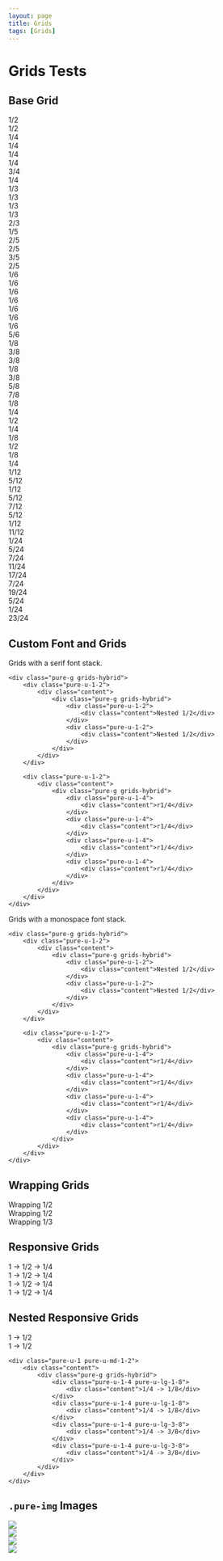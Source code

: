 ```yaml
---
layout: page
title: Grids
tags: [Grids]
---
```


<h1>Grids Tests</h1>

<h2>Base Grid</h2>

<div class="pure-g grids-hybrid">
    <div class="pure-u-1-2">
        <div class="content">1/2</div>
    </div>
    <div class="pure-u-1-2">
        <div class="content">1/2</div>
    </div>
</div>

<div class="pure-g grids-hybrid">
    <div class="pure-u-1-4">
        <div class="content">1/4</div>
    </div>
    <div class="pure-u-1-4">
        <div class="content">1/4</div>
    </div>
    <div class="pure-u-1-4">
        <div class="content">1/4</div>
    </div>
    <div class="pure-u-1-4">
        <div class="content">1/4</div>
    </div>
</div>

<div class="pure-g grids-hybrid">
    <div class="pure-u-3-4">
        <div class="content">3/4</div>
    </div>
    <div class="pure-u-1-4">
        <div class="content">1/4</div>
    </div>
</div>

<div class="pure-g grids-hybrid">
    <div class="pure-u-1-3">
        <div class="content">1/3</div>
    </div>
    <div class="pure-u-1-3">
        <div class="content">1/3</div>
    </div>
    <div class="pure-u-1-3">
        <div class="content">1/3</div>
    </div>
</div>

<div class="pure-g grids-hybrid">
    <div class="pure-u-1-3">
        <div class="content">1/3</div>
    </div>
    <div class="pure-u-2-3">
        <div class="content">2/3</div>
    </div>
</div>

<div class="pure-g grids-hybrid">
    <div class="pure-u-1-5">
        <div class="content">1/5</div>
    </div>
    <div class="pure-u-2-5">
        <div class="content">2/5</div>
    </div>
    <div class="pure-u-2-5">
        <div class="content">2/5</div>
    </div>
</div>

<div class="pure-g grids-hybrid">
    <div class="pure-u-3-5">
        <div class="content">3/5</div>
    </div>
    <div class="pure-u-2-5">
        <div class="content">2/5</div>
    </div>
</div>

<div class="pure-g grids-hybrid">
    <div class="pure-u-1-6">
        <div class="content">1/6</div>
    </div>
    <div class="pure-u-1-6">
        <div class="content">1/6</div>
    </div>
    <div class="pure-u-1-6">
        <div class="content">1/6</div>
    </div>
    <div class="pure-u-1-6">
        <div class="content">1/6</div>
    </div>
    <div class="pure-u-1-6">
        <div class="content">1/6</div>
    </div>
    <div class="pure-u-1-6">
        <div class="content">1/6</div>
    </div>
</div>

<div class="pure-g grids-hybrid">
    <div class="pure-u-1-6">
        <div class="content">1/6</div>
    </div>
    <div class="pure-u-5-6">
        <div class="content">5/6</div>
    </div>
</div>

<div class="pure-g grids-hybrid">
    <div class="pure-u-1-8">
        <div class="content">1/8</div>
    </div>
    <div class="pure-u-3-8">
        <div class="content">3/8</div>
    </div>
    <div class="pure-u-3-8">
        <div class="content">3/8</div>
    </div>
    <div class="pure-u-1-8">
        <div class="content">1/8</div>
    </div>
</div>

<div class="pure-g grids-hybrid">
    <div class="pure-u-3-8">
        <div class="content">3/8</div>
    </div>
    <div class="pure-u-5-8">
        <div class="content">5/8</div>
    </div>
</div>

<div class="pure-g grids-hybrid">
    <div class="pure-u-7-8">
        <div class="content">7/8</div>
    </div>
    <div class="pure-u-1-8">
        <div class="content">1/8</div>
    </div>
</div>

<div class="pure-g grids-hybrid">
    <div class="pure-u-1-4">
        <div class="content">1/4</div>
    </div>
    <div class="pure-u-1-2">
        <div class="content">1/2</div>
    </div>
    <div class="pure-u-1-4">
        <div class="content">1/4</div>
    </div>
</div>

<div class="pure-g grids-hybrid">
    <div class="pure-u-1-8">
        <div class="content">1/8</div>
    </div>
    <div class="pure-u-1-2">
        <div class="content">1/2</div>
    </div>
    <div class="pure-u-1-8">
        <div class="content">1/8</div>
    </div>
    <div class="pure-u-1-4">
        <div class="content">1/4</div>
    </div>
</div>

<div class="pure-g grids-hybrid">
    <div class="pure-u-1-12">
        <div class="content">1/12</div>
    </div>
    <div class="pure-u-5-12">
        <div class="content">5/12</div>
    </div>
    <div class="pure-u-1-12">
        <div class="content">1/12</div>
    </div>
    <div class="pure-u-5-12">
        <div class="content">5/12</div>
    </div>
</div>

<div class="pure-g grids-hybrid">
    <div class="pure-u-7-12">
        <div class="content">7/12</div>
    </div>
    <div class="pure-u-5-12">
        <div class="content">5/12</div>
    </div>
</div>

<div class="pure-g grids-hybrid">
    <div class="pure-u-1-12">
        <div class="content">1/12</div>
    </div>
    <div class="pure-u-11-12">
        <div class="content">11/12</div>
    </div>
</div>

<div class="pure-g grids-hybrid">
    <div class="pure-u-1-24">
        <div class="content">1/24</div>
    </div>
    <div class="pure-u-5-24">
        <div class="content">5/24</div>
    </div>
    <div class="pure-u-7-24">
        <div class="content">7/24</div>
    </div>
    <div class="pure-u-11-24">
        <div class="content">11/24</div>
    </div>
</div>

<div class="pure-g grids-hybrid">
    <div class="pure-u-17-24">
        <div class="content">17/24</div>
    </div>
    <div class="pure-u-7-24">
        <div class="content">7/24</div>
    </div>
</div>

<div class="pure-g grids-hybrid">
    <div class="pure-u-19-24">
        <div class="content">19/24</div>
    </div>
    <div class="pure-u-5-24">
        <div class="content">5/24</div>
    </div>
</div>

<div class="pure-g grids-hybrid">
    <div class="pure-u-1-24">
        <div class="content">1/24</div>
    </div>
    <div class="pure-u-23-24">
        <div class="content">23/24</div>
    </div>
</div>


<h2>Custom Font and Grids</h2>

<div class="serif">
    <p>
        Grids with a serif font stack.
    </p>

    <div class="pure-g grids-hybrid">
        <div class="pure-u-1-2">
            <div class="content">
                <div class="pure-g grids-hybrid">
                    <div class="pure-u-1-2">
                        <div class="content">Nested 1/2</div>
                    </div>
                    <div class="pure-u-1-2">
                        <div class="content">Nested 1/2</div>
                    </div>
                </div>
            </div>
        </div>

        <div class="pure-u-1-2">
            <div class="content">
                <div class="pure-g grids-hybrid">
                    <div class="pure-u-1-4">
                        <div class="content">r1/4</div>
                    </div>
                    <div class="pure-u-1-4">
                        <div class="content">r1/4</div>
                    </div>
                    <div class="pure-u-1-4">
                        <div class="content">r1/4</div>
                    </div>
                    <div class="pure-u-1-4">
                        <div class="content">r1/4</div>
                    </div>
                </div>
            </div>
        </div>
    </div>
</div>

<div class="monospace">
    <p>
        Grids with a monospace font stack.
    </p>

    <div class="pure-g grids-hybrid">
        <div class="pure-u-1-2">
            <div class="content">
                <div class="pure-g grids-hybrid">
                    <div class="pure-u-1-2">
                        <div class="content">Nested 1/2</div>
                    </div>
                    <div class="pure-u-1-2">
                        <div class="content">Nested 1/2</div>
                    </div>
                </div>
            </div>
        </div>

        <div class="pure-u-1-2">
            <div class="content">
                <div class="pure-g grids-hybrid">
                    <div class="pure-u-1-4">
                        <div class="content">r1/4</div>
                    </div>
                    <div class="pure-u-1-4">
                        <div class="content">r1/4</div>
                    </div>
                    <div class="pure-u-1-4">
                        <div class="content">r1/4</div>
                    </div>
                    <div class="pure-u-1-4">
                        <div class="content">r1/4</div>
                    </div>
                </div>
            </div>
        </div>
    </div>
</div>


<h2>Wrapping Grids</h2>

<div class="pure-g grids-hybrid">
    <div class="pure-u-1-2">
        <div class="content">Wrapping 1/2</div>
    </div>
    <div class="pure-u-1-2">
        <div class="content">Wrapping 1/2</div>
    </div>
    <div class="pure-u-1-3">
        <div class="content">Wrapping 1/3</div>
    </div>
</div>

<h2>Responsive Grids</h2>
<div class="pure-g grids-hybrid">
    <div class="pure-u-1 pure-u-sm-1-2 pure-u-lg-1-4">
        <div class="content">1 -> 1/2 -> 1/4</div>
    </div>
    <div class="pure-u-1 pure-u-sm-1-2 pure-u-lg-1-4">
        <div class="content">1 -> 1/2 -> 1/4</div>
    </div>
    <div class="pure-u-1 pure-u-sm-1-2 pure-u-lg-1-4">
        <div class="content">1 -> 1/2 -> 1/4</div>
    </div>
    <div class="pure-u-1 pure-u-sm-1-2 pure-u-lg-1-4">
        <div class="content">1 -> 1/2 -> 1/4</div>
    </div>
</div>

<h2>Nested Responsive Grids</h2>
<div class="pure-g grids-hybrid">
    <div class="pure-u-1 pure-u-md-1-2">
        <div class="content">
            <div class="pure-g grids-hybrid">
                <div class="pure-u-1 pure-u-lg-1-2">
                    <div class="content">1 -> 1/2</div>
                </div>
                <div class="pure-u-1 pure-u-lg-1-2">
                    <div class="content">1 -> 1/2</div>
                </div>
            </div>
        </div>
    </div>

    <div class="pure-u-1 pure-u-md-1-2">
        <div class="content">
            <div class="pure-g grids-hybrid">
                <div class="pure-u-1-4 pure-u-lg-1-8">
                    <div class="content">1/4 -> 1/8</div>
                </div>
                <div class="pure-u-1-4 pure-u-lg-1-8">
                    <div class="content">1/4 -> 1/8</div>
                </div>
                <div class="pure-u-1-4 pure-u-lg-3-8">
                    <div class="content">1/4 -> 3/8</div>
                </div>
                <div class="pure-u-1-4 pure-u-lg-3-8">
                    <div class="content">1/4 -> 3/8</div>
                </div>
            </div>
        </div>
    </div>
</div>

<h2><code>.pure-img</code> Images</h2>
<div class="pure-g grids-hybrid">
    <div class="pure-u-1 pure-u-sm-1-2 pure-u-lg-1-4">
        <img class="pure-img" src="http://placehold.it/350x200">
    </div>
    <div class="pure-u-1 pure-u-sm-1-2 pure-u-lg-1-4">
        <img class="pure-img" src="http://placehold.it/350x200">
    </div>
    <div class="pure-u-1 pure-u-sm-1-2 pure-u-lg-1-4">
        <img class="pure-img" src="http://placehold.it/350x200">
    </div>
    <div class="pure-u-1 pure-u-sm-1-2 pure-u-lg-1-4">
        <img class="pure-img" src="http://placehold.it/350x200">
    </div>
</div>
